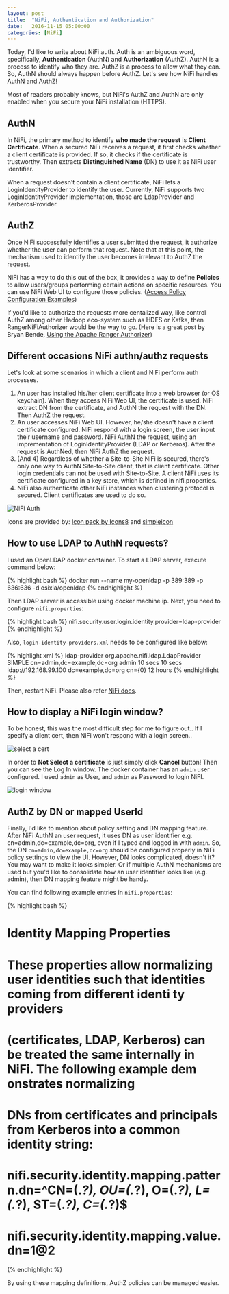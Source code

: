 ```yaml
---
layout: post
title:  "NiFi, Authentication and Authorization"
date:   2016-11-15 05:00:00
categories: [NiFi]
---
```



<ol id="toc">
</ol>

Today, I'd like to write about NiFi auth. Auth is an ambiguous word, specifically, **Authentication** (AuthN) and **Authorization** (AuthZ). AuthN is a process to identify who they are. AuthZ is a process to allow what they can. So, AuthN should always happen before AuthZ. Let's see how NiFi handles AuthN and AuthZ!

Most of readers probably knows, but NiFi's AuthZ and AuthN are only enabled when you secure your NiFi installation (HTTPS).

## AuthN

In NiFi, the primary method to identify **who made the request** is **Client Certificate**. When a secured NiFi receives a request, it first checks whether a client certificate is provided.
If so, it checks if the certificate is trustworthy.
Then extracts **Distinguished Name** (DN) to use it as NiFi user identifier.

When a request doesn't contain a client certificate, NiFi lets a LoginIdentityProvider to identify the user.
Currently, NiFi supports two LoginIdentityProvider implementation, those are LdapProvider and KerberosProvider.

## AuthZ

Once NiFi successfully identifies a user submitted the request, it authorize whether the user can perform that request.
Note that at this point, the mechanism used to identify the user becomes irrelevant to AuthZ the request.

NiFi has a way to do this out of the box, it provides a way to define **Policies** to allow users/groups performing certain actions on specific resources. You can use NiFi Web UI to configure those policies. ([Access Policy Configuration Examples](https://nifi.apache.org/docs/nifi-docs/html/administration-guide.html#access-policy-config-examples))

If you'd like to authorize the requests more centalized way, like control AuthZ among other Hadoop eco-system such as HDFS or Kafka, then RangerNiFiAuthorizer would be the way to go. (Here is a great post by Bryan Bende, [Using the Apache Ranger Authorizer](http://bryanbende.com/development/2016/08/22/apache-nifi-1.0.0-using-the-apache-ranger-authorizer))

## Different occasions NiFi authn/authz requests

Let's look at some scenarios in which a client and NiFi perform auth processes.

1. An user has installed his/her client certificate into a web browser (or OS keychain). When they access NiFi Web UI, the certificate is used. NiFi extract DN from the certificate, and AuthN the request with the DN. Then AuthZ the request.
2. An user accesses NiFi Web UI. However, he/she doesn't have a client certificate configured. NiFi respond with a login screen, the user input their username and password. NiFi AuthN the request, using an imprementation of LoginIdentityProvider (LDAP or Kerberos). After the request is AuthNed, then NiFi AuthZ the request.
3. (And 4) Regardless of whether a Site-to-Site NiFi is secured, there's only one way to AuthN Site-to-Site client, that is client certificate. Other login credentials can not be used with Site-to-Site. A client NiFi uses its certificate configured in a key store, which is defined in nifi.properties.
4. NiFi also authenticate other NiFi instances when clustering protocol is secured. Client certificates are used to do so.

![NiFi Auth](/assets/images/nifi-auth/nifi-auth.png)

Icons are provided by: <a href="https://icons8.com">Icon pack by Icons8</a> and [simpleicon](http://simpleicon.com/)

## How to use LDAP to AuthN requests?

I used an OpenLDAP docker container. To start a LDAP server, execute command below:

{% highlight bash %}
docker run --name my-openldap -p 389:389 -p 636:636 -d osixia/openldap
{% endhighlight %}

Then LDAP server is accessible using docker machine ip.
Next, you need to configure `nifi.properties`:

{% highlight bash %}
nifi.security.user.login.identity.provider=ldap-provider
{% endhighlight %}

Also, `login-identity-providers.xml` needs to be configured like below:

{% highlight xml %}
  <provider>
    <identifier>ldap-provider</identifier>
    <class>org.apache.nifi.ldap.LdapProvider</class>
    <property name="Authentication Strategy">SIMPLE</property>
    <property name="Manager DN">cn=admin,dc=example,dc=org</property>
    <property name="Manager Password">admin</property>
    <property name="Connect Timeout">10 secs</property>
    <property name="Read Timeout">10 secs</property>
    <property name="Url">ldap://192.168.99.100</property>
    <property name="User Search Base">dc=example,dc=org</property>
    <property name="User Search Filter">cn={0}</property>
    <property name="Authentication Expiration">12 hours</property>
  </provider>
{% endhighlight %}

Then, restart NiFi. Please also refer [NiFi docs](https://nifi.apache.org/docs/nifi-docs/html/administration-guide.html#lightweight-directory-access-protocol-ldap).

## How to display a NiFi login window?

To be honest, this was the most difficult step for me to figure out..
If I specify a client cert, then NiFi won't respond with a login screen..

![select a cert](/assets/images/nifi-auth/select-a-cert.png)

In order to **Not Select a certificate** is just simply click **Cancel** button!
Then you can see the Log In window. The docker container has an `admin` user configured.
I used `admin` as User, and `admin` as Password to login NiFI.

![login window](/assets/images/nifi-auth/login-window.png)

## AuthZ by DN or mapped UserId

Finally, I'd like to mention about policy setting and DN mapping feature.
After NiFi AuthN an user request, it uses DN as user identifier e.g. cn=admin,dc=example,dc=org, even if I typed and logged in with `admin`.
So, the DN `cn=admin,dc=example,dc=org` should be configured properly in NiFi policy settings to view the UI.
However, DN looks complicated, doesn't it? You may want to make it looks simpler.
Or if multiple AuthN mechanisms are used but you'd like to consolidate how an user identifier looks like (e.g. admin), then DN mapping feature might be handy.

You can find following example entries in `nifi.properties`:

{% highlight bash %}
# Identity Mapping Properties #
# These properties allow normalizing user identities such that identities coming from different identi ty providers
# (certificates, LDAP, Kerberos) can be treated the same internally in NiFi. The following example dem onstrates normalizing
# DNs from certificates and principals from Kerberos into a common identity string:
#
# nifi.security.identity.mapping.pattern.dn=^CN=(.*?), OU=(.*?), O=(.*?), L=(.*?), ST=(.*?), C=(.*?)$
# nifi.security.identity.mapping.value.dn=$1@$2
{% endhighlight %}

By using these mapping definitions, AuthZ policies can be managed easier.

